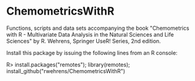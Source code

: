 # ChemometricsWithR

Functions, scripts and data sets accompanying the book "Chemometrics
with R - Multivariate Data Analysis in the Natural Sciences and Life
Sciences" by R. Wehrens, Springer UseR! Series, 2nd edition.

Install this package by issuing the following lines from an R console:

R> install.packages("remotes"); library(remotes); install_github("rwehrens/ChemometricsWithR")
